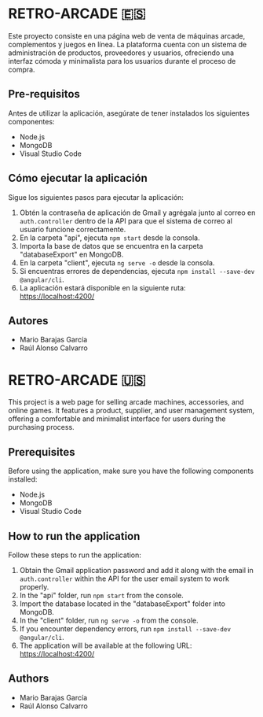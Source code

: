 # RETRO-ARCADE 🇪🇸

Este proyecto consiste en una página web de venta de máquinas arcade, complementos y juegos en línea. La plataforma cuenta con un sistema de administración de productos, proveedores y usuarios, ofreciendo una interfaz cómoda y minimalista para los usuarios durante el proceso de compra.

## Pre-requisitos

Antes de utilizar la aplicación, asegúrate de tener instalados los siguientes componentes:

- Node.js
- MongoDB
- Visual Studio Code

## Cómo ejecutar la aplicación

Sigue los siguientes pasos para ejecutar la aplicación:

1. Obtén la contraseña de aplicación de Gmail y agrégala junto al correo en `auth.controller` dentro de la API para que el sistema de correo al usuario funcione correctamente.
2. En la carpeta "api", ejecuta `npm start` desde la consola.
3. Importa la base de datos que se encuentra en la carpeta "databaseExport" en MongoDB.
4. En la carpeta "client", ejecuta `ng serve -o` desde la consola.
5. Si encuentras errores de dependencias, ejecuta `npm install --save-dev @angular/cli`.
6. La aplicación estará disponible en la siguiente ruta: [https://localhost:4200/](https://localhost:4200/)

## Autores

- Mario Barajas García
- Raúl Alonso Calvarro

# RETRO-ARCADE 🇺🇸

This project is a web page for selling arcade machines, accessories, and online games. It features a product, supplier, and user management system, offering a comfortable and minimalist interface for users during the purchasing process.

## Prerequisites

Before using the application, make sure you have the following components installed:

- Node.js
- MongoDB
- Visual Studio Code

## How to run the application

Follow these steps to run the application:

1. Obtain the Gmail application password and add it along with the email in `auth.controller` within the API for the user email system to work properly.
2. In the "api" folder, run `npm start` from the console.
3. Import the database located in the "databaseExport" folder into MongoDB.
4. In the "client" folder, run `ng serve -o` from the console.
5. If you encounter dependency errors, run `npm install --save-dev @angular/cli`.
6. The application will be available at the following URL: [https://localhost:4200/](https://localhost:4200/)

## Authors

- Mario Barajas García
- Raúl Alonso Calvarro
